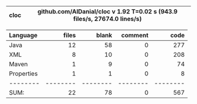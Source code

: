 
cloc|github.com/AlDanial/cloc v 1.92  T=0.02 s (943.9 files/s, 27674.0 lines/s)
--- | ---

Language|files|blank|comment|code
:-------|-------:|-------:|-------:|-------:
Java|12|58|0|277
XML|8|10|0|208
Maven|1|9|0|74
Properties|1|1|0|8
--------|--------|--------|--------|--------
SUM:|22|78|0|567
